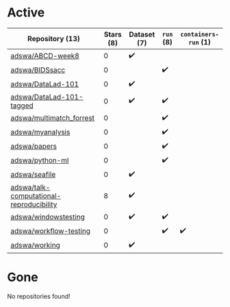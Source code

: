 # Active
| Repository (13) | Stars (8) | Dataset (7) | `run` (8) | `containers-run` (1) |
| --- | --- | --- | --- | --- |
| [adswa/ABCD-week8](https://github.com/adswa/ABCD-week8) | 0 | :heavy_check_mark: |  |  |
| [adswa/BIDSsacc](https://github.com/adswa/BIDSsacc) | 0 |  | :heavy_check_mark: |  |
| [adswa/DataLad-101](https://github.com/adswa/DataLad-101) | 0 | :heavy_check_mark: |  |  |
| [adswa/DataLad-101-tagged](https://github.com/adswa/DataLad-101-tagged) | 0 | :heavy_check_mark: | :heavy_check_mark: |  |
| [adswa/multimatch_forrest](https://github.com/adswa/multimatch_forrest) | 0 |  | :heavy_check_mark: |  |
| [adswa/myanalysis](https://github.com/adswa/myanalysis) | 0 |  | :heavy_check_mark: |  |
| [adswa/papers](https://github.com/adswa/papers) | 0 |  | :heavy_check_mark: |  |
| [adswa/python-ml](https://github.com/adswa/python-ml) | 0 |  | :heavy_check_mark: |  |
| [adswa/seafile](https://github.com/adswa/seafile) | 0 | :heavy_check_mark: |  |  |
| [adswa/talk-computational-reproducibility](https://github.com/adswa/talk-computational-reproducibility) | 8 | :heavy_check_mark: |  |  |
| [adswa/windowstesting](https://github.com/adswa/windowstesting) | 0 | :heavy_check_mark: | :heavy_check_mark: |  |
| [adswa/workflow-testing](https://github.com/adswa/workflow-testing) | 0 |  | :heavy_check_mark: | :heavy_check_mark: |
| [adswa/working](https://github.com/adswa/working) | 0 | :heavy_check_mark: |  |  |

# Gone
No repositories found!
